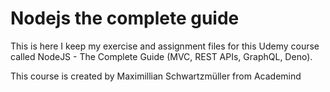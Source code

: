 # Nodejs the complete guide
This is here I keep my exercise and assignment files for this Udemy course called NodeJS - The Complete Guide (MVC, REST APIs, GraphQL, Deno). 

This course is created by Maximillian Schwartzmüller from Academind
